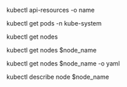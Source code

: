 kubectl api-resources -o name

kubectl get pods -n kube-system

kubectl get nodes

kubectl get nodes $node_name

kubectl get nodes $node_name -o yaml

kubectl describe node $node_name
